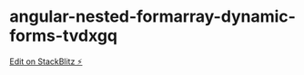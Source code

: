 # angular-nested-formarray-dynamic-forms-tvdxgq

[Edit on StackBlitz ⚡️](https://stackblitz.com/edit/angular-nested-formarray-dynamic-forms-tvdxgq)